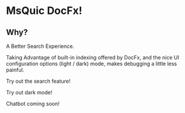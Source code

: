 # MsQuic DocFx!

## Why?

A Better Search Experience.

Taking Advantage of built-in indexing offered by DocFx,
and the nice UI configuration options (light / dark) mode,
makes debugging a little less painful.

Try out the search feature!

Try out dark mode!

Chatbot coming soon!
